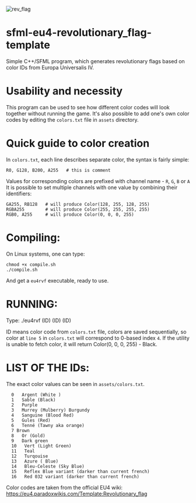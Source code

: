 ![rev_flag](https://user-images.githubusercontent.com/46265909/127778066-1816eb66-0fa1-4546-824b-b500c39f8944.png)

# sfml-eu4-revolutionary_flag-template
Simple C++/SFML program, which generates revolutionary flags based on color IDs from Europa Universalis IV.

# Usability and necessity
This program can be used to see how different color codes will look together without running the game. It's also possible to add one's own color codes by editing the `colors.txt` file in `assets` directory.

# Quick guide to color creation
In `colors.txt`, each line describes separate color, the syntax is fairly simple:
```
R0, G128, B200, A255   # this is comment
```
Values for corresponding colors are prefixed with channel name - `R`, `G`, `B` or `A`
It is possible to set multiple channels with one value by combining their identifiers:
```
GA255, RB128   # will produce Color(128, 255, 128, 255)
RGBA255        # will produce Color(255, 255, 255, 255)
RGB0, A255     # will produce Color(0, 0, 0, 255)
```

# Compiling:
On Linux systems, one can type:
```
chmod +x compile.sh
./compile.sh
```
And get a `eu4rvf` executable, ready to use.

# RUNNING:
Type:
./eu4rvf (ID) (ID) (ID)
 
ID means color code from `colors.txt` file, colors are saved sequentially, so color at `line 5` in `colors.txt` will correspond to 0-based index `4`.
If the utility is unable to fetch color, it will return Color(0, 0, 0, 255) - Black.

# LIST OF THE IDs:
The exact color values can be seen in `assets/colors.txt`.
```
  0   Argent (White )
  1   Sable (Black)
  2   Purple
  3   Murrey (Mulberry) Burgundy
  4   Sanguine (Blood Red)
  5   Gules (Red)
  6   Tenné (Tawny aka orange)
  7	Brown
  8   Or (Gold)
  9   Dark green
  10   Vert (Light Green)
  11   Teal
  12   Turqouise
  13   Azure ( Blue)
  14   Bleu-Celeste (Sky Blue)
  15   Reflex Blue variant (darker than current french)
  16   Red 032 variant (darker than current french)
```

Color codes are taken from the official EU4 wiki: https://eu4.paradoxwikis.com/Template:Revolutionary_flag
